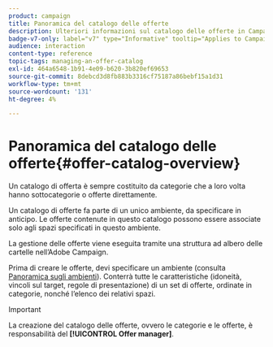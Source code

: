 ```yaml
---
product: campaign
title: Panoramica del catalogo delle offerte
description: Ulteriori informazioni sul catalogo delle offerte in Campaign
badge-v7-only: label="v7" type="Informative" tooltip="Applies to Campaign Classic v7 only"
audience: interaction
content-type: reference
topic-tags: managing-an-offer-catalog
exl-id: 464a6548-1b91-4e09-b620-3b820ef69653
source-git-commit: 8debcd3d8fb883b3316cf75187a86bebf15a1d31
workflow-type: tm+mt
source-wordcount: '131'
ht-degree: 4%

---
```


# Panoramica del catalogo delle offerte{#offer-catalog-overview}



Un catalogo di offerta è sempre costituito da categorie che a loro volta hanno sottocategorie o offerte direttamente.

Un catalogo di offerte fa parte di un unico ambiente, da specificare in anticipo. Le offerte contenute in questo catalogo possono essere associate solo agli spazi specificati in questo ambiente.

La gestione delle offerte viene eseguita tramite una struttura ad albero delle cartelle nell’Adobe Campaign.

Prima di creare le offerte, devi specificare un ambiente (consulta [Panoramica sugli ambienti](../../interaction/using/environments-overview.md)). Conterrà tutte le caratteristiche (idoneità, vincoli sul target, regole di presentazione) di un set di offerte, ordinate in categorie, nonché l’elenco dei relativi spazi.

>[!IMPORTANT]
>
>La creazione del catalogo delle offerte, ovvero le categorie e le offerte, è responsabilità del **[!UICONTROL Offer manager]**.
